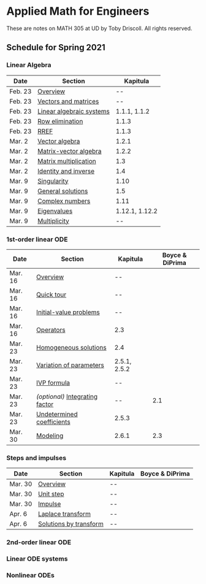 # Applied Math for Engineers

These are notes on MATH 305 at UD by Toby Driscoll. All rights reserved.

## Schedule for Spring 2021

### Linear Algebra

| Date    | Section                                           | Kapitula       |
| ------- | ------------------------------------------------- | -------------- |
| Feb. 23 | [Overview](linalg/overview)                       | --             |
| Feb. 23 | [Vectors and matrices](linalg/vectors_matrices)   | --             |
| Feb. 23 | [Linear algebraic systems](linalg/linear_systems) | 1.1.1, 1.1.2   |
| Feb. 23 | [Row elimination](linalg/row_elimination)         | 1.1.3          |
| Feb. 23 | [RREF](linalg/RREF)                               | 1.1.3          |
| Mar. 2  | [Vector algebra](linalg/vector_algebra)           | 1.2.1          |
| Mar. 2  | [Matrix-vector algebra](linalg/matrix_vector)     | 1.2.2          |
| Mar. 2  | [Matrix multiplication](linalg/matrix_matrix)     | 1.3            |
| Mar. 2  | [Identity and inverse](linalg/identity_inverse)   | 1.4            |
| Mar. 9  | [Singularity](linalg/singular)                    | 1.10           |
| Mar. 9  | [General solutions](linalg/general_solutions)     | 1.5            |
| Mar. 9  | [Complex numbers](linalg/complex_numbers)         | 1.11           |
| Mar. 9  | [Eigenvalues](linalg/eigenvalues)                 | 1.12.1, 1.12.2 |
| Mar. 9  | [Multiplicity](linalg/multiplicity)               | --             |

### 1st-order linear ODE

| Date    | Section                                                            | Kapitula     | Boyce & DiPrima |
| ------- | ------------------------------------------------------------------ | ------------ | --------------- |
| Mar. 16 | [Overview](first_linear/overview)                                  | --           |                 |
| Mar. 16 | [Quick tour](first_linear/preview)                                 | --           |                 |
| Mar. 16 | [Initial-value problems](first_linear/ivp)                         | --           |                 |
| Mar. 16 | [Operators](first_linear/operators)                                | 2.3          |                 |
| Mar. 23 | [Homogeneous solutions](first_linear/homogeneous)                  | 2.4          |                 |
| Mar. 23 | [Variation of parameters](first_linear/variation_parameters)       | 2.5.1, 2.5.2 |                 |
| Mar. 23 | [IVP formula](first_linear/ivp_formula)                            | --           |                 |
| Mar. 23 | *(optional)* [Integrating factor](first_linear/integrating_factor) | --           | 2.1             |
| Mar. 23 | [Undetermined coefficients](first_linear/undetermined_coeffs)      | 2.5.3        |                 |
| Mar. 30 | [Modeling](first_linear/modeling)                                  | 2.6.1        | 2.3             |

### Steps and impulses

| Date    | Section                                             | Kapitula | Boyce & DiPrima |
| ------- | --------------------------------------------------- | -------- | --------------- |
| Mar. 30 | [Overview](steps/overview)                          | --       |                 |
| Mar. 30 | [Unit step](steps/unit_step)                        | --       |                 |
| Mar. 30 | [Impulse](steps/impulse)                            | --       |                 |
| Apr. 6  | [Laplace transform](steps/laplace)                  | --       |                 |
| Apr. 6  | [Solutions by transform](steps/transform_solutions) | --       |                 |

### 2nd-order linear ODE

<!-- | Date | Section | Kapitula | Boyce & DiPrima | Webassign |
| -----   | --------                                                           | -------- | --------------- | --------- |
| A-----6 | [----------------------------------------------------------------) | -------- | u-------------- | u-------- |
| Apr. 6  | [Structure of solutions](second_linear/solution_structure.html)    | --       |                 |           |
| Apr. 13 | [Homogeneous solutions](second_linear/homogeneous.html)            | --       |                 |           |
| Apr. 13 | [Complex exponentials](second_linear/complex_exp.html)             | --       |                 |           |
| Apr. 13 | [Amplitude and phase](second_linear/phase_amplitude.html)          | --       |                 |           |
| Apr. 13 | [Free oscillations](second_linear/free_oscillations.html)          | --       |                 |           |
| Apr. 20 | [Undetermined coefficients](second_linear/undetermined_coeff.html) | --       |                 |           |
| Apr. 20 | [Forced oscillations](second_linear/forced_oscillations.html)      | --       |                 |           |  -->

### Linear ODE systems

### Nonlinear ODEs